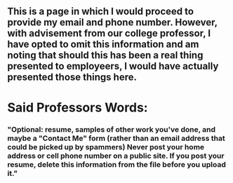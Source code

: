 ## **This is a page in which I would proceed to provide my email and phone number. However, with advisement from our college professor, I have opted to omit this information and am noting that should this has been a real thing presented to employeers, I would have actually presented those things here.** 

# Said Professors Words: 

### "Optional: resume, samples of other work you've done, and maybe a "Contact Me" form (rather than an email address that could be picked up by spammers) Never post your home address or cell phone number on a public site. If you post your resume, delete this information from the file before you upload it."
